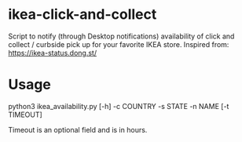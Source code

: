 # ikea-click-and-collect
Script to notify (through Desktop notifications) availability of click and collect / curbside pick up for your favorite IKEA store. Inspired from: https://ikea-status.dong.st/

# Usage
python3 ikea_availability.py [-h] -c COUNTRY -s STATE -n NAME [-t TIMEOUT]

Timeout is an optional field and is in hours. 
